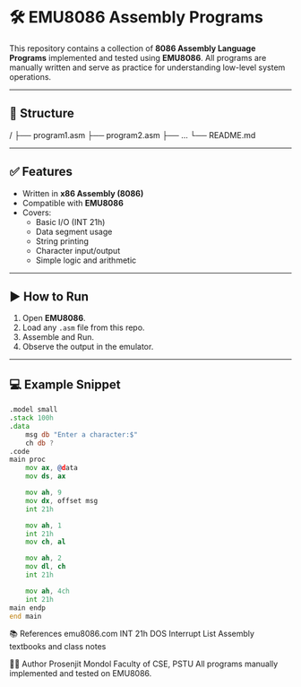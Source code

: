 # 🛠️ EMU8086 Assembly Programs

This repository contains a collection of **8086 Assembly Language Programs** implemented and tested using **EMU8086**. All programs are manually written and serve as practice for understanding low-level system operations.

---

## 📁 Structure

/
├── program1.asm
├── program2.asm
├── ...
└── README.md

---

## ✅ Features

- Written in **x86 Assembly (8086)**
- Compatible with **EMU8086**
- Covers:
  - Basic I/O (INT 21h)
  - Data segment usage
  - String printing
  - Character input/output
  - Simple logic and arithmetic

---

## ▶️ How to Run

1. Open **EMU8086**.
2. Load any `.asm` file from this repo.
3. Assemble and Run.
4. Observe the output in the emulator.

---

## 💻 Example Snippet

```asm
.model small
.stack 100h
.data
    msg db "Enter a character:$"
    ch db ?
.code
main proc
    mov ax, @data
    mov ds, ax

    mov ah, 9
    mov dx, offset msg
    int 21h

    mov ah, 1
    int 21h
    mov ch, al

    mov ah, 2
    mov dl, ch
    int 21h

    mov ah, 4ch
    int 21h
main endp
end main

```
📚 References
emu8086.com
INT 21h DOS Interrupt List
Assembly textbooks and class notes

👨‍💻 Author
Prosenjit Mondol
Faculty of CSE, PSTU
All programs manually implemented and tested on EMU8086.
